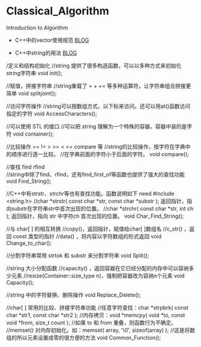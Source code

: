 # Classical_Algorithm
Introduction to Algorithm

- C++中的vector使用规范 [BLOG](https://wenku.baidu.com/view/4bb4ea03a45177232e60a20f.html)

- C++中string的用法 [BLOG](https://jingyan.baidu.com/article/20b68a8854f919796dec6265.html)

/定义和结构初始化
//string 提供了很多构造函数，可以以多种方式来初始化string字符串
void init();

//赋值，拼接字符串
//string重载了 =  +   +=  等多种运算符，让字符串组合拼接更简单
void splitjoint();

//访问字符操作
//string可以按数组方式，以下标来访问。还可以用at()函数访问指定的字符
void AccessCharacters();

//可以使用 STL 的接口
//可以把 string 理解为一个特殊的容器，容器中装的是字符
void container();

//比较操作 ==  !=  >  >=  <  <=  compare 等
//string的比较操作，按字符在字典中的顺序进行逐一比较。
//在字典前面的字符小于后面的字符。
void compare();

//查找 find  rfind   
//string中除了find、rfind，还有find_first_of等函数也提供了强大的查找功能
void Find_String();

//C++中有strstr、strchr等也有查找功能。函数说明如下 need #include <string.h>
//char *strstr( const char *str, const char *substr );  返回指针，指向substr在字符串str中首次出现的位置。 
//char *strchr( const char *str, int ch );  返回指针，指向 str 中字符ch 首次出现的位置。 
void Char_Find_String();

//与 char[ ] 的相互转换
//copy()，返回指针，赋值给char[ ]数组名
//c_str() ，返回 const 类型的指针
//data() ，将内容以字符数组的形式返回
void Change_to_char();

//分割字符串常用 strtok 和 substr 来分割字符串
void Split();

//string 大小分配函数
//capacity() ，返回容器在它已经分配的内存中可以容纳多少元素
//resize(Container::size_type n)，强制把容器改为容纳n个元素
void Capacity();

//string 中的字符替换、删除操作
void Replace_Delete();

//char[ ] 常用的比较、拼接字符串功能
//任意字符查找：char *strpbrk( const char *str1, const char *str2 );
//内存拷贝：void *memcpy( void *to, const void *from, size_t count );
//如果 to 和 from 重叠，则函数行为不确定。
//memset() 对内存初始化。如：memset( array, '\0', sizeof(array) );
//这是将数组的所以元素设置成零的很方便的方法 
void Common_Function();

